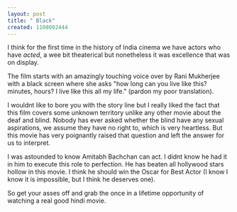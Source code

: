 ```yaml
--- 
layout: post
title: " Black"
created: 1108002444
---
```

I think for the first time in the history of India cinema we have actors who have <i>acted</i>, a wee bit theaterical but nonetheless it was excellence that was on display. 

The film starts with an amazingly touching voice over by Rani Mukherjee with a black screen where she asks "how long can you live like this? minutes, hours? I live like this all my life." (pardon my poor translation). 

I wouldnt like to bore you with the story line but I really liked the fact that this film covers some unknown territory unlike any other movie about the deaf and blind.  Nobody has ever asked whether the blind have any sexual aspirations, we assume they have no right to, which is very heartless. But this movie has very poignantly raised that question and left the answer for us to interpret. 

I was astounded to know Amitabh Bachchan can act. I didnt know he had it in him to execute this role to perfection. He has beaten all hollywood stars hollow in this movie. I think he should win the Oscar for Best Actor (I know I know it is impossible, but I think he deserves one). 

So get your asses off and grab the once in a lifetime opportunity of watching a real good hindi movie.
